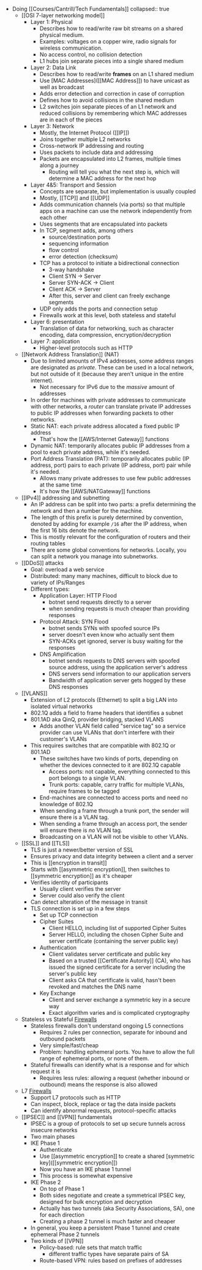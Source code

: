 - Doing [[Courses/Cantrill/Tech Fundamentals]]
  collapsed:: true
	- [[OSI 7-layer networking model]]
		- Layer 1: Physical
			- Describes how to read/write raw bit streams on a shared physical medium.
			- Examples: voltages on a copper wire, radio signals for wireless communication.
			- No access control, no collision detection
			- L1 hubs join separate pieces into a single shared medium
		- Layer 2: Data Link
			- Describes how to read/write **frames** on an L1 shared medium
			- Use [MAC Addresses]([[MAC Address]]) to have unicast as well as broadcast
			- Adds error detection and correction in case of corruption
			- Defines how to avoid collisions in the shared medium
			- L2 switches join separate pieces of an L1 network and reduced collisions by remembering which MAC addresses are in each of the pieces
		- Layer 3: Network
			- Mostly, the Internet Protocol ([[IP]])
			- Joins together multiple L2 networks
			- Cross-network IP addressing and routing
			- Uses packets to include data and addressing
			- Packets are encapsulated into L2 frames, multiple times along a journey
				- Routing will tell you what the next step is, which will determine a MAC address for the next hop
		- Layer 4&5: Transport and Session
			- Concepts are separate, but implementation is usually coupled
			- Mostly, [[TCP]] and [[UDP]]
			- Adds communication channels (via ports) so that multiple apps on a machine can use the network independently from each other
			- Uses segments that are encapsulated into packets
			- In TCP, segment adds, among others
				- source/destination ports
				- sequencing information
				- flow control
				- error detection (checksum)
			- TCP has a protocol to initiate a bidirectional connection
				- 3-way handshake
				- Client SYN -> Server
				- Server SYN-ACK -> Client
				- Client ACK -> Server
				- After this, server and client can freely exchange segments
			- UDP only adds the ports and connection setup
			- Firewalls work at this level, both stateless and stateful
		- Layer 6: presentation
			- Translation of data for networking, such as character encoding, data compression, encryption/decryption
		- Layer 7: application
			- Higher-level protocols such as HTTP
	- [[Network Address Translation]] (NAT)
		- Due to limited amounts of IPv4 addresses, some address ranges are designated as _private_. These can be used in a local network, but not outside of it (because they aren't unique in the entire internet).
			- Not necessary for IPv6 due to the *massive* amount of addresses
		- In order for machines with private addresses to communicate with other networks, a _router_ can translate private IP addresses to public IP addresses when forwarding packets to other networks.
		- Static NAT: each private address allocated a fixed public IP address
			- That's how the [[AWS/Internet Gateway]] functions
		- Dynamic NAT: temporarily allocates public IP addresses from a pool to each private address, while it's needed.
		- Port Address Translation (PAT): temporarily allocates public (IP address, port) pairs to each private (IP address, port) pair while it's needed.
			- Allows many private addresses to use few public addresses at the same time
			- It's how the [[AWS/NATGateway]] functions
	- [[IPv4]] addressing and subnetting
		- An IP address can be split into two parts: a prefix determining the network and then a number for the machine.
		- The length of this prefix is purely determined by convention, denoted by adding for example `/16` after the IP address, when the first 16 bits denote the network.
		- This is mostly relevant for the configuration of routers and their routing tables
		- There are some global conventions for networks. Locally, you can split a network you manage into subnetworks.
	- [[DDoS]] attacks
		- Goal: overload a web service
		- Distributed: many many machines, difficult to block due to variety of IPs/Ranges
		- Different types:
			- Application Layer: HTTP Flood
				- botnet send requests directly to a server
				- when sending requests is much cheaper than providing responses
			- Protocol Attack: SYN Flood
				- botnet sends SYNs with spoofed source IPs
				- server doesn't even know who actually sent them
				- SYN-ACKs get ignored, server is busy waiting for the responses
			- DNS Amplification
				- botnet sends requests to DNS servers with spoofed source address, using the  application server's address
				- DNS servers send information to our application servers
				- Bandwidth of application server gets hogged by these DNS responses
	- [[VLANS]]
		- Extension of L2 protocols (Ethernet) to split a big LAN into isolated virtual networks
		- 802.1Q adds a field to frame headers that identifies a subnet
		- 801.1AD aka QinQ, provider bridging, stacked VLANS
			- Adds another VLAN field called "service tag" so a service provider can use VLANs that don't interfere with their customer's VLANs
		- This requires switches that are compatible with 802.1Q or 801.1AD
			- These switches have two kinds of ports, depending on whether the devices connected to it are 802.1Q capable
				- Access ports: not capable, everything connected to this port belongs to a single VLAN.
				- Trunk ports: capable, carry traffic for multiple VLANs, require frames to be tagged
			- End-machines are connected to access ports and need no knowledge of 802.1Q
			- When sending a frame through a trunk port, the sender will ensure there is a VLAN tag.
			- When sending a frame through an access port, the sender will ensure there is _no_ VLAN tag.
			- Broadcasting on a VLAN will not be visible to other VLANs.
	- [[SSL]] and [[TLS]]
		- TLS is just a newer/better version of SSL
		- Ensures privacy and data integrity between a client and a server
		- This is [[encryption in transit]]
		- Starts with [[asymmetric encryption]], then switches to [[symmetric encryption]] as it's cheaper
		- Verifies identity of participants
			- Usually client verifies the server
			- Server could also verify the client
		- Can detect alteration of the message in transit
		- TLS connection is set up in a few steps
			- Set up TCP connection
			- Cipher Suites
				- Client HELLO, including list of supported Cipher Suites
				- Server HELLO, including the chosen Cipher Suite and server certificate (containing the server public key)
			- Authentication
				- Client validates server certificate and public key
				- Based on a trusted [[Certificate Autority]] (CA), who has issued the signed certificate for a server including the server's public key
				- Client asks CA that certificate is valid, hasn't been revoked and matches the DNS name
			- Key Exchange
				- Client and server exchange a symmetric key in a secure way
				- Exact algorithm varies and is complicated cryptography
	- Stateless vs Stateful [Firewalls]([[Firewall]])
		- Stateless firewalls don't understand ongoing L5 connections
			- Requires 2 rules per connection, separate for inbound and outbound packets
			- Very simple/fast/cheap
			- Problem: handling ephemeral ports. You have to allow the full range of ephemeral ports, or none of them.
		- Stateful firewalls can identify what is a response and for which request it is
			- Requires less rules: allowing a request (whether inbound or outbound) means the response is also allowed
	- L7 [Firewalls]([[Firewall]])
		- Support L7 protocols such as HTTP
		- Can inspect, block, replace or tag the data inside packets
		- Can identify abnormal requests, protocol-specific attacks
	- [[IPSEC]] and [[VPN]] fundamentals
		- IPSEC is a group of protocols to set up secure tunnels across insecure networks
		- Two main phases
		- IKE Phase 1
			- Authenticate
			- Use [[asymmetric encryption]] to create a shared [symmetric key]([[symmetric encryption]])
			- Now you have an IKE phase 1 tunnel
			- This process is somewhat expensive
		- IKE Phase 2
			- On top of Phase 1
			- Both sides negotiate and create a symmetrical IPSEC key, designed for bulk encryption and decryption
			- Actually has two tunnels (aka Security Associations, SA), one for each direction
			- Creating a phase 2 tunnel is much faster and cheaper
		- In general, you keep a persistent Phase 1 tunnel and create ephemeral Phase 2 tunnels
		- Two kinds of [[VPN]]
			- Policy-based: rule sets that match traffic
				- different traffic types have separate pairs of SA
			- Route-based VPN: rules based on prefixes of addresses